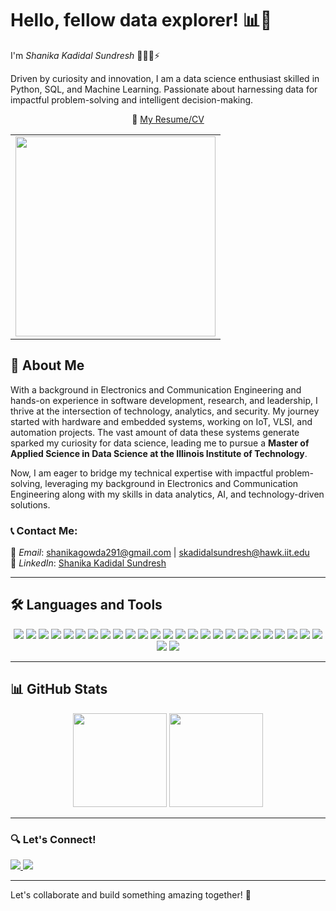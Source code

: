 # Hello, fellow data explorer! 📊👋  
I'm *Shanika Kadidal Sundresh* 👩🏻‍💻⚡️

Driven by curiosity and innovation, I am a data science enthusiast skilled in Python, SQL, and Machine Learning. Passionate about harnessing data for impactful problem-solving and intelligent decision-making. 

<p align="center">
  📄 <a href="https://drive.google.com/file/d/1j6BdeyDrMhcYdpNqpu5PA4mMMaSXih1a/view?usp=drive_link">My Resume/CV</a>
</p>

<table align="center">
  <tr>
    <td align="center">
      <img src="https://i.postimg.cc/yx949y8t/DALL-E-2025-02-26-11-37-58-An-animated-style-front-view-of-a-young-woman-sitting-at-a-table-with-a.webp" width="320">
    </td>
  </tr>
</table>

## 🚀 About Me  
With a background in Electronics and Communication Engineering and hands-on experience in software development, research, and leadership, I thrive at the intersection of technology, analytics, and security. My journey started with hardware and embedded systems, working on IoT, VLSI, and automation projects. The vast amount of data these systems generate sparked my curiosity for data science, leading me to pursue a **Master of Applied Science in Data Science at the Illinois Institute of Technology**.

Now, I am eager to bridge my technical expertise with impactful problem-solving, leveraging my background in Electronics and Communication Engineering along with my skills in data analytics, AI, and technology-driven solutions.    


<!-- ### 💻 All my projects are available on [GitHub](https://github.com/shanika-ks) -->



<!-- <p align="center">
  📄 <a href="https://drive.google.com/file/d/1j6BdeyDrMhcYdpNqpu5PA4mMMaSXih1a/view?usp=drive_link">My Resume/CV</a>
</p> -->
  


### 📞 Contact Me:  
📧 *Email*: shanikagowda291@gmail.com | skadidalsundresh@hawk.iit.edu  
🔗 *LinkedIn*: [Shanika Kadidal Sundresh](https://www.linkedin.com/in/shanikakadidalsundresh)    


---

## 🛠 Languages and Tools  

<p align="center">
  <img src="https://img.shields.io/badge/Python-3670A0?style=for-the-badge&logo=python&logoColor=ffdd54"/>
  <img src="https://img.shields.io/badge/R-276DC3?style=for-the-badge&logo=r&logoColor=white"/>
  <img src="https://img.shields.io/badge/C++-%2300599C.svg?style=for-the-badge&logo=c%2B%2B&logoColor=white"/>
  <img src="https://img.shields.io/badge/C-%2300599C.svg?style=for-the-badge&logo=c&logoColor=white"/>
  <img src="https://img.shields.io/badge/SQL-%2300599C.svg?style=for-the-badge&logo=sqlite&logoColor=white"/>
  <img src="https://img.shields.io/badge/JavaScript-%23F7DF1E.svg?style=for-the-badge&logo=javascript&logoColor=black"/>
  <img src="https://img.shields.io/badge/Node.js-%2343853D.svg?style=for-the-badge&logo=node.js&logoColor=white"/>
  <img src="https://img.shields.io/badge/Express.js-%23404D59.svg?style=for-the-badge&logo=express&logoColor=white"/>
  <img src="https://img.shields.io/badge/React-%2361DAFB.svg?style=for-the-badge&logo=react&logoColor=black"/>
  <img src="https://img.shields.io/badge/Materialize%20CSS-EE6E73?style=for-the-badge&logo=material-design&logoColor=white"/>
  <img src="https://img.shields.io/badge/GitHub-%23181717.svg?style=for-the-badge&logo=github&logoColor=white"/>
  <img src="https://img.shields.io/badge/Git-F05032?style=for-the-badge&logo=git&logoColor=white"/>
  <img src="https://img.shields.io/badge/Google%20Colab-F9AB00?style=for-the-badge&logo=googlecolab&logoColor=white"/>
  <img src="https://img.shields.io/badge/Postman-FF6C37?style=for-the-badge&logo=postman&logoColor=white"/>
  <img src="https://img.shields.io/badge/Matplotlib-11557C?style=for-the-badge&logo=python&logoColor=white"/>
  <img src="https://img.shields.io/badge/Cloudinary-3448C5?style=for-the-badge&logo=cloudinary&logoColor=white"/>
  <img src="https://img.shields.io/badge/Linux-%23FCC624.svg?style=for-the-badge&logo=linux&logoColor=black"/>
  <img src="https://img.shields.io/badge/Tableau-E97627?style=for-the-badge&logo=tableau&logoColor=white"/>
  <img src="https://img.shields.io/badge/Power%20BI-F2C811?style=for-the-badge&logo=powerbi&logoColor=black"/>
  <img src="https://img.shields.io/badge/RStudio-75AADB?style=for-the-badge&logo=rstudio&logoColor=white"/>
  <img src="https://img.shields.io/badge/AWS-%23FF9900.svg?style=for-the-badge&logo=amazon-aws&logoColor=white"/>
  <img src="https://img.shields.io/badge/Cisco%20Packet%20Tracer-1BA0D7?style=for-the-badge&logo=cisco&logoColor=white"/>
  <img src="https://img.shields.io/badge/Scikit--learn-F7931E?style=for-the-badge&logo=scikitlearn&logoColor=black"/>
  <img src="https://img.shields.io/badge/Pandas-150458?style=for-the-badge&logo=pandas&logoColor=white"/>
  <img src="https://img.shields.io/badge/NumPy-013243?style=for-the-badge&logo=numpy&logoColor=white"/>
  <img src="https://img.shields.io/badge/MySQL-%2300f.svg?style=for-the-badge&logo=mysql&logoColor=white"/>
  <img src="https://img.shields.io/badge/MongoDB-%2347A248.svg?style=for-the-badge&logo=mongodb&logoColor=white"/>
</p>

---

## 📊 GitHub Stats  

<p align="center">
  <img src="https://github-readme-stats.vercel.app/api?username=ShanikaKadidalSundresh&show_icons=true&theme=radical" height="150"/>
  <img src="https://github-readme-stats.vercel.app/api/top-langs/?username=ShanikaKadidalSundresh&layout=compact&theme=radical" height="150"/>
</p>

---

### 🔍 Let's Connect!   

<a href="https://www.linkedin.com/in/shanikakadidalsundresh">
  <img src="https://img.shields.io/badge/LinkedIn-0077B5?style=flat-square&logo=linkedin&logoColor=white"/>
</a>
<a href="mailto:shanikagowda291@gmail.com">
  <img src="https://img.shields.io/badge/Gmail-D14836?style=flat-square&logo=gmail&logoColor=white"/>
</a>

<!--[![LinkedIn](https://img.shields.io/badge/LinkedIn-0077B5?style=flat-square&logo=linkedin&logoColor=white)](https://www.linkedin.com/in/shanikakadidalsundresh) 
![Instagram](https://img.shields.io/badge/Instagram-E4405F?style=flat-square&logo=instagram&logoColor=white)](#)
[![Gmail](https://img.shields.io/badge/Gmail-D14836?style=flat-square&logo=gmail&logoColor=white)](mailto:shanikagowda291@gmail.com) -->


---

Let's collaborate and build something amazing together! 🚀
